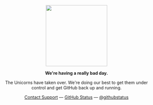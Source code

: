 <div align="center">
	<br>
	<br>
	<img width="200" src="https://user-images.githubusercontent.com/36894700/87100902-d335a500-c24d-11ea-868b-6e36e00f87fb.png">
	<p><strong>We're having a really bad day.</strong></p>
	<p>The Unicorns have taken over. We're doing our best to get them under control and get GitHub back up and running.</p>
	<div id="suggestions">
	<a href="https://github.com/contact">Contact Support</a> —
	<a href="https://githubstatus.com">GitHub Status</a> —
	<a href="https://twitter.com/githubstatus">@githubstatus</a>
	</div>
</div>
